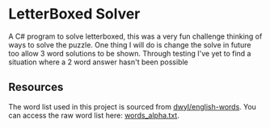 # LetterBoxed Solver
A C# program to solve letterboxed, this was a very fun challenge thinking of ways to solve the puzzle. One thing I will do is change the solve in future too allow 3 word solutions to be shown. Through testing I've yet to find a situation where a 2 word answer hasn't been possible

## Resources
The word list used in this project is sourced from [dwyl/english-words](https://github.com/dwyl/english-words). You can access the raw word list here: [words_alpha.txt](https://raw.githubusercontent.com/dwyl/english-words/refs/heads/master/words_alpha.txt).